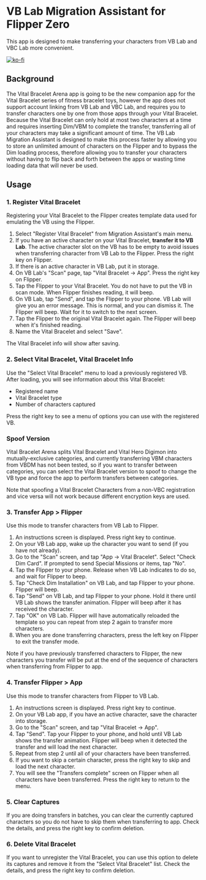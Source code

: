 VB Lab Migration Assistant for Flipper Zero
===========================================

This app is designed to make transferring your characters from VB Lab and VBC
Lab more convenient.

[![ko-fi](https://ko-fi.com/img/githubbutton_sm.svg)](https://ko-fi.com/C0C81P4PX)

Background
----------
The Vital Bracelet Arena app is going to be the new companion app for the Vital
Bracelet series of fitness bracelet toys, however the app does not support
account linking from VB Lab and VBC Lab, and requires you to transfer characters
one by one from those apps through your Vital Bracelet. Because the Vital
Bracelet can only hold at most two characters at a time and requires inserting
Dim/VBM to complete the transfer, transferring all of your characters may take
a significant amount of time. The VB Lab Migration Assistant is designed to make
this process faster by allowing you to store an unlimited amount of characters
on the Flipper and to bypass the Dim loading process, therefore allowing you to
transfer your characters without having to flip back and forth between the apps
or wasting time loading data that will never be used.

Usage
-----

### 1. Register Vital Bracelet

Registering your Vital Bracelet to the Flipper creates template data used for
emulating the VB using the Flipper.

1. Select "Register Vital Bracelet" from Migration Assistant's main menu.
2. If you have an active character on your Vital Bracelet, **transfer it to VB
   Lab**. The active character slot on the VB has to be empty to avoid issues
   when transferring character from VB Lab to the Flipper. Press the right key
   on Flipper.
3. If there is an active character in VB Lab, put it in storage.
4. On VB Lab's "Scan" page, tap "Vital Bracelet -> App". Press the right key on
   Flipper.
5. Tap the Flipper to your Vital Bracelet. You do not have to put the VB in
   scan mode. When Flipper finishes reading, it will beep.
6. On VB Lab, tap "Send", and tap the Flipper to your phone. VB Lab will give
   you an error message. This is normal, and you can dismiss it. The Flipper
   will beep. Wait for it to switch to the next screen.
7. Tap the Flipper to the original Vital Bracelet again. The Flipper will beep
   when it's finished reading.
8. Name the Vital Bracelet and select "Save".

The Vital Bracelet info will show after saving.

### 2. Select Vital Bracelet, Vital Bracelet Info

Use the "Select Vital Bracelet" menu to load a previously registered VB. After
loading, you will see information about this Vital Bracelet:

- Registered name
- Vital Bracelet type
- Number of characters captured

Press the right key to see a menu of options you can use with the registered VB.

### Spoof Version

Vital Bracelet Arena splits Vital Bracelet and Vital Hero Digimon into
mutually-exclusive categories, and currently transferring VBM characters from
VBDM has not been tested, so if you want to transfer between categories, you
can select the Vital Bracelet version to spoof to change the VB type and force
the app to perform transfers between categories.

Note that spoofing a Vital Bracelet Characters from a non-VBC registration and
vice versa will not work because different encryption keys are used.

### 3. Transfer App > Flipper

Use this mode to transfer characters from VB Lab to Flipper.

1. An instructions screen is displayed. Press right key to continue.
2. On your VB Lab app, wake up the character you want to send (if you have not
   already).
3. Go to the "Scan" screen, and tap "App -> Vital Bracelet". Select "Check Dim
   Card". If prompted to send Special Missions or items, tap "No".
4. Tap the Flipper to your phone. Release when VB Lab indicates to do so, and
   wait for Flipper to beep.
5. Tap "Check Dim Installation" on VB Lab, and tap Flipper to your phone.
   Flipper will beep.
6. Tap "Send" on VB Lab, and tap Flipper to your phone. Hold it there until VB
   Lab shows the transfer animation. Flipper will beep after it has received
   the character.
7. Tap "OK" on VB Lab. Flipper will have automatically reloaded the template so
   you can repeat from step 2 again to transfer more characters.
8. When you are done transferring characters, press the left key on Flipper to
   exit the transfer mode.

Note if you have previously transferred characters to Flipper, the new
characters you transfer will be put at the end of the sequence of characters
when transferring from Flipper to app.

### 4. Transfer Flipper > App

Use this mode to transfer characters from Flipper to VB Lab.

1. An instructions screen is displayed. Press right key to continue.
2. On your VB Lab app, if you have an active character, save the character into
   storage.
3. Go to the "Scan" screen, and tap "Vital Bracelet -> App".
4. Tap "Send". Tap your Flipper to your phone, and hold until VB Lab shows the
   transfer animation. Flipper will beep when it detected the transfer and will
   load the next character.
5. Repeat from step 2 until all of your characters have been transferred.
6. If you want to skip a certain character, press the right key to skip and load
   the next character.
7. You will see the "Transfers complete" screen on Flipper when all characters
   have been transferred. Press the right key to return to the menu.

### 5. Clear Captures

If you are doing transfers in batches, you can clear the currently captured
characters so you do not have to skip them when transferring to app. Check the
details, and press the right key to confirm deletion.

### 6. Delete Vital Bracelet

If you want to unregister the Vital Bracelet, you can use this option to delete
its captures and remove it from the "Select Vital Bracelet" list. Check the
details, and press the right key to confirm deletion.

